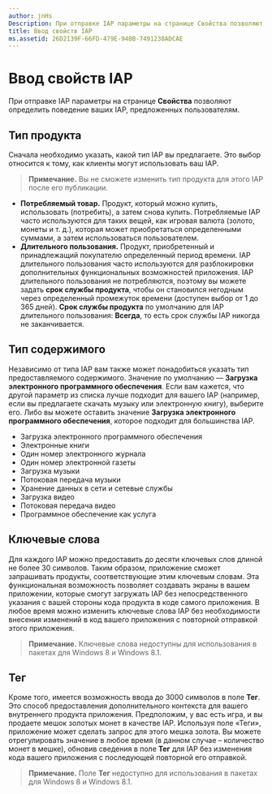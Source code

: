 ```yaml
---
author: jnHs
Description: При отправке IAP параметры на странице Свойства позволяют определить поведение ваших IAP, предложенных пользователям.
title: Ввод свойств IAP
ms.assetid: 26D2139F-66FD-479E-940B-7491238ADCAE
---
```


# Ввод свойств IAP


При отправке IAP параметры на странице **Свойства** позволяют определить поведение ваших IAP, предложенных пользователям.

## Тип продукта


Сначала необходимо указать, какой тип IAP вы предлагаете. Это выбор относится к тому, как клиенты могут использовать ваш IAP.

> **Примечание.** Вы не сможете изменить тип продукта для этого IAP после его публикации.

-   **Потребляемый товар.** Продукт, который можно купить, использовать (потребить), а затем снова купить. Потребляемые IAP часто используются для таких вещей, как игровая валюта (золото, монеты и т. д.), которая может приобретаться определенными суммами, а затем использоваться пользователем.
-   **Длительного пользования.** Продукт, приобретенный и принадлежащий покупателю определенный период времени. IAP длительного пользования часто используются для разблокировки дополнительных функциональных возможностей приложения. IAP длительного пользования не потребляются, поэтому вы можете задать **срок службы продукта**, чтобы он становился негодным через определенный промежуток времени (доступен выбор от 1 до 365 дней). **Срок службы продукта** по умолчанию для IAP длительного пользования: **Всегда**, то есть срок службы IAP никогда не заканчивается.

## Тип содержимого


Независимо от типа IAP вам также может понадобиться указать тип предоставляемого содержимого. Значение по умолчанию — **Загрузка электронного программного обеспечения**. Если вам кажется, что другой параметр из списка лучше подходит для вашего IAP (например, если вы предлагаете скачать музыку или электронную книгу), выберите его. Либо вы можете оставить значение **Загрузка электронного программного обеспечения**, которое подходит для большинства IAP.

-   Загрузка электронного программного обеспечения
-   Электронные книги
-   Один номер электронного журнала
-   Один номер электронной газеты
-   Загрузка музыки
-   Потоковая передача музыки
-   Хранение данных в сети и сетевые службы
-   Загрузка видео
-   Потоковая передача видео
-   Программное обеспечение как услуга

## Ключевые слова


Для каждого IAP можно предоставить до десяти ключевых слов длиной не более 30 символов. Таким образом, приложение сможет запрашивать продукты, соответствующие этим ключевым словам. Эта функциональная возможность позволяет создавать экраны в вашем приложении, которые смогут загружать IAP без непосредственного указания с вашей стороны кода продукта в коде самого приложения. В любое время можно изменить ключевые слова IAP без необходимости внесения изменений в код вашего приложения с повторной отправкой этого приложения.

> **Примечание.** Ключевые слова недоступны для использования в пакетах для Windows 8 и Windows 8.1.

## Тег


Кроме того, имеется возможность ввода до 3000 символов в поле **Тег**. Это способ предоставления дополнительного контекста для вашего внутреннего продукта приложения. Предположим, у вас есть игра, и вы продаете мешок золотых монет в качестве IAP. Используя поле «Теги», приложение может сделать запрос для этого мешка золота. Вы можете отрегулировать значение в любое время (в данном случае – количество монет в мешке), обновив сведения в поле **Тег** для IAP без изменения кода вашего приложения с последующей повторной его отправкой.

> **Примечание.** Поле **Тег** недоступно для использования в пакетах для Windows 8 и Windows 8.1.

 

 

 






<!--HONumber=May16_HO2-->



